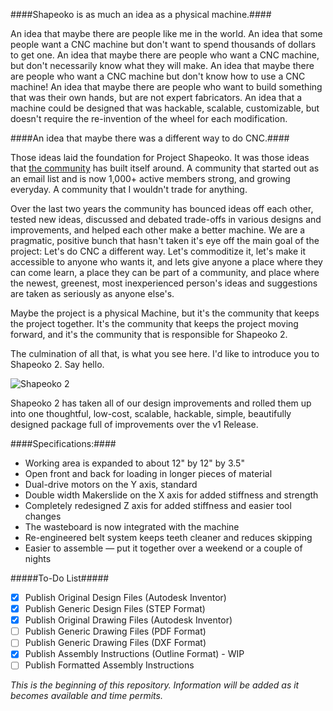 ####Shapeoko is as much an idea as a physical machine.####

An idea that maybe there are people like me in the world. An idea that some people want a CNC machine but don't want to spend thousands of dollars to get one. An idea that maybe there are people who want a CNC machine, but don't necessarily know what they will make. An idea that maybe there are people who want a CNC machine but don't know how to use a CNC machine! An idea that maybe there are people who want to build something that was their own hands, but are not expert fabricators. An idea that a machine could be designed that was hackable, scalable, customizable, but doesn't require the re-invention of the wheel for each modification.

####An idea that maybe there was a different way to do CNC.####

Those ideas laid the foundation for Project Shapeoko. It was those ideas that [the community](http://www.shapeoko.com/forum) has built itself around. A community that started out as an email list and is now 1,000+ active members strong, and growing everyday. A community that I wouldn't trade for anything.

Over the last two years the community has bounced ideas off each other, tested new ideas, discussed and debated trade-offs in various designs and improvements, and helped each other make a better machine. We are a pragmatic, positive bunch that hasn't taken it's eye off the main goal of the project: Let's do CNC a different way. Let's commoditize it, let's make it accessible to anyone who wants it, and lets give anyone a place where they can come learn, a place they can be part of a community, and place where the newest, greenest, most inexperienced person's ideas and suggestions are taken as seriously as anyone else's. 

Maybe the project is a physical Machine, but it's the community that keeps the project together. It's the community that keeps the project moving forward, and it's the community that is responsible for Shapeoko 2.

The culmination of all that, is what you see here. I'd like to introduce you to Shapeoko 2. Say hello.

![Shapeoko 2](http://farm8.staticflickr.com/7412/10562956356_d77d032013_z_d.jpg)

Shapeoko 2 has taken all of our design improvements and rolled them up into one thoughtful, low-cost, scalable, hackable, simple, beautifully designed package full of improvements over the v1 Release.

####Specifications:####
+ Working area is expanded to about 12" by 12" by 3.5"
+ Open front and back for loading in longer pieces of material
+ Dual-drive motors on the Y axis, standard
+ Double width Makerslide on the X axis for added stiffness and strength
+ Completely redesigned Z axis for added stiffness and easier tool changes
+ The wasteboard is now integrated with the machine
+ Re-engineered belt system keeps teeth cleaner and reduces skipping
+ Easier to assemble — put it together over a weekend or a couple of nights

#####To-Do List#####
- [x] Publish Original Design Files (Autodesk Inventor)
- [x] Publish Generic Design Files (STEP Format)
- [x] Publish Original Drawing Files (Autodesk Inventor)
- [ ] Publish Generic Drawing Files (PDF Format)
- [ ] Publish Generic Drawing Files (DXF Format)
- [X] Publish Assembly Instructions (Outline Format) - WIP
- [ ] Publish Formatted Assembly Instructions

_This is the beginning of this repository. Information will be added as it becomes available and time permits._